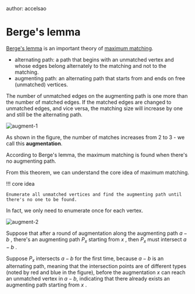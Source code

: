 author: accelsao

# Berge's lemma

[Berge's lemma](https://en.wikipedia.org/wiki/Berge%27s_lemma) is an important theory of [maximum matching](https://en.wikipedia.org/wiki/Matching_(graph_theory)#:~:text=A%20maximal%20matching%20is%20a,least%20one%20edge%20in%20M.). 

- alternating path: a path that begins with an unmatched vertex and whose edges belong alternately to the matching and not to the matching. 
- augmenting path: an alternating path that starts from and ends on free (unmatched) vertices.

The number of unmatched edges on the augmenting path is one more than the number of matched edges. If the matched edges are changed to unmatched edges, and vice versa, the matching size will increase by one and still be the alternating path.

![augment-1](./images/augment-1.png)

As shown in the figure, the number of matches increases from 2 to 3 - we call this **augmentation**.

According to Berge's lemma, the maximum matching is found when there's no augmenting path.

From this theorem, we can understand the core idea of maximum matching.

!!! core idea

    Enumerate all unmatched vertices and find the augmenting path until there's no one to be found.

In fact, we only need to enumerate once for each vertex.

![augment-2](./images/augment-2.png)

Suppose that after a round of augmentation along the augmenting path $a-b$ , there's an augmenting path $P_x$ starting from $x$ , then $P_x$ must intersect $a-b$ .

Suppose $P_x$ intersects $a-b$ for the first time, because $a-b$ is an alternating path, meaning that the intersection points are of different types (noted by red and blue in the figure), before the augmentation $x$ can reach an unmatched vertex in $a-b$, indicating that there already exists an augmenting path starting from $x$ .